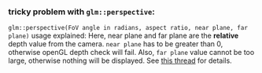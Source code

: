 ### tricky problem with `glm::perspective`:

`glm::perspective(FoV angle in radians, aspect ratio, near plane, far plane)` usage explained:
Here, near plane and far plane are the __relative__ depth value from the camera. `near plane` has to be greater than 0, otherwise openGL depth check will fail. Also, `far plane` value cannot be too large, otherwise nothing will be displayed. See [this thread](https://stackoverflow.com/questions/41935764/opengl-depth-test-is-not-working) for details.